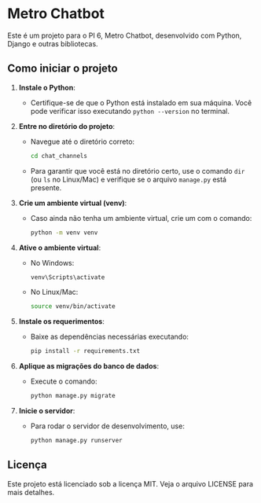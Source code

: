 # Metro Chatbot

Este é um projeto para o PI 6, Metro Chatbot, desenvolvido com Python, Django e outras bibliotecas.

## Como iniciar o projeto

1. **Instale o Python**:
   - Certifique-se de que o Python está instalado em sua máquina. Você pode verificar isso executando `python --version` no terminal.

2. **Entre no diretório do projeto**:
   - Navegue até o diretório correto:
     ```bash
     cd chat_channels
     ```
   - Para garantir que você está no diretório certo, use o comando `dir` (ou `ls` no Linux/Mac) e verifique se o arquivo `manage.py` está presente.

3. **Crie um ambiente virtual (venv)**:
   - Caso ainda não tenha um ambiente virtual, crie um com o comando:
     ```bash
     python -m venv venv
     ```

4. **Ative o ambiente virtual**:
   - No Windows:
     ```bash
     venv\Scripts\activate
     ```
   - No Linux/Mac:
     ```bash
     source venv/bin/activate
     ```

5. **Instale os requerimentos**:
   - Baixe as dependências necessárias executando:
     ```bash
     pip install -r requirements.txt
     ```

6. **Aplique as migrações do banco de dados**:
   - Execute o comando:
     ```bash
     python manage.py migrate
     ```

7. **Inicie o servidor**:
   - Para rodar o servidor de desenvolvimento, use:
     ```bash
     python manage.py runserver
     ```


## Licença

Este projeto está licenciado sob a licença MIT. Veja o arquivo LICENSE para mais detalhes.
